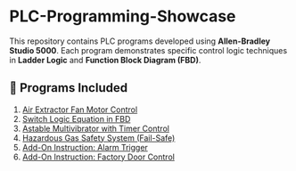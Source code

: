 # PLC-Programming-Showcase

This repository contains PLC programs developed using **Allen-Bradley Studio 5000**. 
Each program demonstrates specific control logic techniques in **Ladder Logic** and **Function Block Diagram (FBD)**.

## 📂 Programs Included

1. [Air Extractor Fan Motor Control](extractor_fan__control/README.md)
2. [Switch Logic Equation in FBD](switch_logic_FBD/README.md)
3. [Astable Multivibrator with Timer Control](astable_multivibrator_timers/README.md)
4. [Hazardous Gas Safety System (Fail-Safe)](mine_gas_safety_system/README.md)
5. [Add-On Instruction: Alarm Trigger](add_on_instruction_alarm/README.md)
6. [Add-On Instruction: Factory Door Control](factory_door_control_AOI/README.md)
